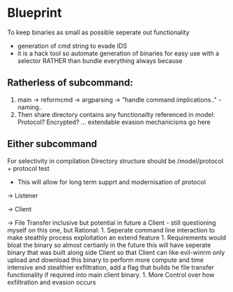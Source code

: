 # Blueprint

To keep binaries as small as possible seperate out functionality
- generation of cmd string to evade IDS
- it is a hack tool so automate generation of binaries for easy use with a selector
	RATHER than bundle everything always because

## Ratherless of subcommand:
1. main 
-> reformcmd
-> argparsing
-> "handle command implications.." - naming..
1. Then share directory contains any functionailty referenced in model:
	Protocol?
	Encrypted?
	...
	extendable evasion mechanicisms go here

## Either subcommand

For selectivity in compilation
Directory structure should be /model/protocol + protocol test

- This will allow for long term supprt and modernisation of protocol

-> Listener
	
-> Client
	


-> File Transfer inclusive but potential in future a Client - still questioning myself on this one, but
Rational:
	1. Seperate command line interaction to make steathly process exploitation an extend feature
	1. Requirements would bloat the binary so almost certianly in the future this will have seperate binary that was built along side Client so that Client can like evil-winrm only upload and download this binary to perform more compute and time intensive and stealthier exfiltration, add a flag that builds he file transfer functionality if required into main client binary.
	1. More Control over how exfiltration and evasion occurs



